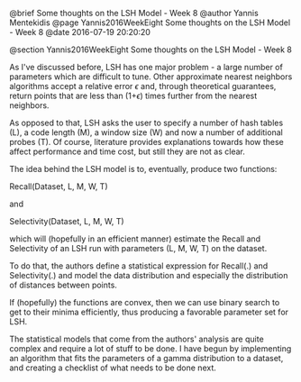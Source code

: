 @brief Some thoughts on the LSH Model - Week 8
@author Yannis Mentekidis
@page Yannis2016WeekEight Some thoughts on the LSH Model - Week 8
@date 2016-07-19 20:20:20

@section Yannis2016WeekEight Some thoughts on the LSH Model - Week 8

As I've discussed before, LSH has one major problem - a large number of parameters which are difficult to tune. Other approximate nearest neighbors algorithms accept a relative error $\epsilon$ and, through theoretical guarantees, return points that are less than (1+$\epsilon$) times further from the nearest neighbors.

As opposed to that, LSH asks the user to specify a number of hash tables (L), a code length (M), a window size (W) and now a number of additional probes (T). Of course, literature provides explanations towards how these affect performance and time cost, but still they are not as clear.

The idea behind the LSH model is to, eventually, produce two functions:

Recall(Dataset, L, M, W, T)

and

Selectivity(Dataset, L, M, W, T)

which will (hopefully in an efficient manner) estimate the Recall and Selectivity of an LSH run with parameters (L, M, W, T) on the dataset.

To do that, the authors define a statistical expression for Recall(.) and Selectivity(.) and model the data distribution and especially the distribution of distances between points.

If (hopefully) the functions are convex, then we can use binary search to get to their minima efficiently, thus producing a favorable parameter set for LSH.

The statistical models that come from the authors' analysis are quite complex and require a lot of stuff to be done. I have begun by implementing an algorithm that fits the parameters of a gamma distribution to a dataset, and creating a checklist of what needs to be done next.